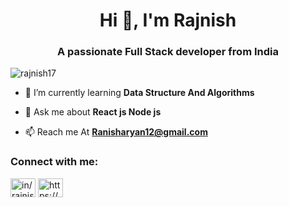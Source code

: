 
<h1 align="center">Hi 👋, I'm Rajnish</h1>
<h3 align="center">A passionate Full Stack developer from India</h3>

<p align="left"> <img src="https://komarev.com/ghpvc/?username=rajnish17&label=Profile%20views&color=0e75b6&style=flat" alt="rajnish17" /> </p>

- 🌱 I’m currently learning **Data Structure And Algorithms**

- 💬 Ask me about **React js Node js**

- 📫 Reach me At **Ranisharyan12@gmail.com**

<h3 align="left">Connect with me:</h3>
<p align="left">
<a href="https://linkedin.com/in/rajnish17" target="_blank"><img align="center" src="https://cdn.pixabay.com/photo/2017/08/23/22/59/linked-in-2674741_1280.png" alt="in/rajnish17" height="30" width="40" /></a>
<a href="https://www.instagram.com/rajnisharyan12" target="_blank"><img align="center" src="https://upload.wikimedia.org/wikipedia/commons/e/e7/Instagram_logo_2016.svg" alt="https://www.instagram.com/rajnisharyan12" height="30" width="40" /></a>
</p>




